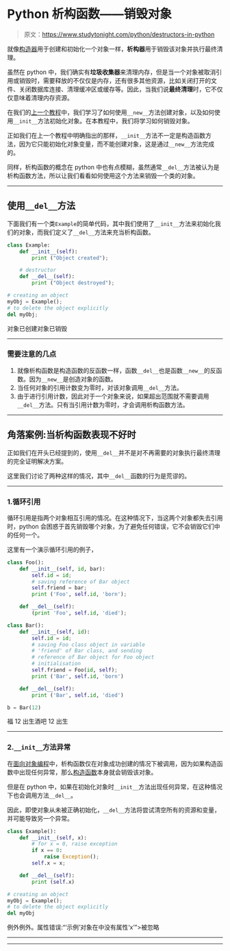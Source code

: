 # Python 析构函数——销毁对象

> 原文：<https://www.studytonight.com/python/destructors-in-python>

就像[构造器](constructors-in-python)用于创建和初始化一个对象一样，**析构器**用于销毁该对象并执行最终清理。

虽然在 python 中，我们确实有**垃圾收集器**来清理内存，但是当一个对象被取消引用或销毁时，需要释放的不仅仅是内存，还有很多其他资源，比如关闭打开的文件、关闭数据库连接、清理缓冲区或缓存等。因此，当我们说**最终清理**时，它不仅仅意味着清理内存资源。

在我们的[上一个教程](constructors-in-python)中，我们学习了如何使用`__new__`方法创建对象，以及如何使用`__init__`方法初始化对象。在本教程中，我们将学习如何销毁对象。

正如我们在上一个教程中明确指出的那样，`__init__`方法不一定是构造函数方法，因为它只能初始化对象变量，而不能创建对象，这是通过`__new__`方法完成的。

同样，析构函数的概念在 python 中也有点模糊，虽然通常`__del__`方法被认为是析构函数方法，所以让我们看看如何使用这个方法来销毁一个类的对象。

* * *

## 使用`__del__`方法

下面我们有一个类`Example`的简单代码，其中我们使用了`__init__`方法来初始化我们的对象，而我们定义了`__del__`方法来充当析构函数。

```py
class Example:
	def __init__(self):
		print ("Object created");

	# destructor
	def __del__(self):
	    print ("Object destroyed");

# creating an object
myObj = Example();
# to delete the object explicitly
del myObj;
```

对象已创建对象已销毁

* * *

### 需要注意的几点

1.  就像析构函数是构造函数的反函数一样，函数`__del__`也是函数`__new__`的反函数。因为`__new__`是创造对象的函数。
2.  当任何对象的引用计数变为零时，对该对象调用`__del__`方法。
3.  由于进行引用计数，因此对于一个对象来说，如果超出范围就不需要调用`__del__`方法。只有当引用计数为零时，才会调用析构函数方法。

* * *

## 角落案例:当析构函数表现不好时

正如我们在开头已经提到的，使用`__del__`并不是对不再需要的对象执行最终清理的完全证明解决方案。

这里我们讨论了两种这样的情况，其中`__del__`函数的行为是荒谬的。

* * *

### 1.循环引用

循环引用是指两个对象相互引用的情况。在这种情况下，当这两个对象都失去引用时，python 会困惑于首先销毁哪个对象，为了避免任何错误，它不会销毁它们中的任何一个。

这里有一个演示循环引用的例子，

```py
class Foo():
    def __init__(self, id, bar):
        self.id = id;
        # saving reference of Bar object
        self.friend = bar;
        print ('Foo', self.id, 'born');

    def __del__(self):
        (print 'Foo', self.id, 'died');

class Bar():
    def __init__(self, id):
        self.id = id;
        # saving Foo class object in variable
        # 'friend' of Bar class, and sending
        # reference of Bar object for Foo object
        # initialisation
        self.friend = Foo(id, self);
        print ('Bar', self.id, 'born')

    def __del__(self):
        print ('Bar', self.id, 'died')

b = Bar(12)
```

福 12 出生酒吧 12 出生

* * *

### 2.`__init__`方法异常

在[面向对象编程](oops-basics-python)中，析构函数仅在对象成功创建的情况下被调用，因为如果构造函数中出现任何异常，那么[构造函数](constructors-in-python)本身就会销毁该对象。

但是在 python 中，如果在初始化对象时`__init__`方法出现任何异常，在这种情况下也会调用方法`__del__`。

因此，即使对象从未被正确初始化，`__del__`方法将尝试清空所有的资源和变量，并可能导致另一个异常。

```py
class Example():
	def __init__(self, x):
	    # for x = 0, raise exception
		if x == 0:
			raise Exception();
		self.x = x;

	def __del__(self):
		print (self.x)

# creating an object
myObj = Example();
# to delete the object explicitly
del myObj
```

例外例外。属性错误:“‘示例’对象在<bound method="" example.__del__="" of="" object="" at="">中没有属性‘x’”>被忽略</bound>

* * *

* * *